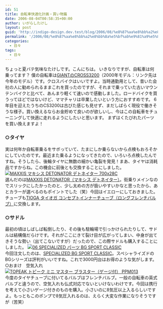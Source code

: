 ```yaml
---
id: 51
title: 自転車快適化計画・買い物篇
date: 2006-08-04T00:58:35+00:00
author: いがらしたけし
layout: post
guid: 'http://indigo-design.dev.test/blog/2006/08/%e8%87%aa%e8%bb%a2%e8%bb%8a%e5%bf%ab%e9%81%a9%e5%8c%96%e8%a8%88%e7%94%bb%e3%83%bb%e8%b2%b7%e3%81%84%e7%89%a9%e7%af%87/'
permalink: '/2006/08/%e8%87%aa%e8%bb%a2%e8%bb%8a%e5%bf%ab%e9%81%a9%e5%8c%96%e8%a8%88%e7%94%bb%e3%83%bb%e8%b2%b7%e3%81%84%e7%89%a9%e7%af%87/'
categories:
  - 日々
tags:
  - 日々
---
```

ちょっと夏バテ気味なたけしです。こんにちは。
いきなりですが、自転車は何乗ってます？
僕の自転車は<a href="http://pt.afl.rakuten.co.jp/c/03292a0e.fbb861c4/?url=http://item.rakuten.co.jp/ride-on/06gnt043/" target="_blank">GIANTのCROSS3200</a>（2000年モデル：リンク先は今年のモデル）です。クロスバイクはいいですよ。当時通勤用として、昔いた会社の人に勧められるままこれを買ったのですが、それまで乗っていた古いマウンテンバイクと比べて、あんまり軽くて速いので感動しました。ロードバイクを買うってほどではないけど、ママチャリは卒業したいという方におすすめです。
6年目を迎えたうちのCS3200は古びた感じも見せず、まだしばらく現役で働きそうな様子。買い換えるならお金貯めて良いのが欲しいし、今はこの自転車をチューニングして快適に走れるようにしたいと思います。
まずはくたびれたパーツを買い換えますよ！

<!--more-->
<h3>○タイヤ</h3>
実は何年か自転車乗るをサボっていて、たまにしか乗らないから点検もおろそかにしていたのです。最近また乗るようになってきたので、いろいろ点検したんですね。そうしたら、後輪タイヤに無数の細かい亀裂を発見！まあ、タイヤは消耗品ですからね。この機会に前後とも交換することにしました。
<a href="http://pt.afl.rakuten.co.jp/c/03292a0e.fbb861c4/?url=http://item.rakuten.co.jp/ride-on/maxxis052/" target="_blank"><img src="http://thumbnail.image.rakuten.co.jp/@0_gold/ride-on/cabinet/maxxis052.jpg?_ex=128x128" border="0" alt="MAXXIS マキシス DETONATOR デトネイター 700x28C" /></a><br />
選んだのは<a href="http://pt.afl.rakuten.co.jp/c/03292a0e.fbb861c4/?url=http://item.rakuten.co.jp/ride-on/maxxis052/" target="_blank">MAXXIS DETONATOR（マキシス デトネイター）</a>。街乗りメインなのでスリックにしたかったのと、少し太めの方が扱いやすいかなと思ったから、あとカラーが選べるのもポイントでした（笑）今回はイエローにしておきました。チューブも<a href="http://pt.afl.rakuten.co.jp/c/0329347b.2e7705bd/?url=http://item.rakuten.co.jp/qbei/marui-tit057/" target="_blank">TIOGA タイオガ コンセプトインナーチューブ（ロングフレンチバルブ）</a>に交換します。
<h3>○サドル</h3>
最初の頃はしばしば転倒したり、その後も駐輪場で引っかけられたりして、サドルは結構傷だらけです。それがここにきて裂け目が広がってしまい、中身が出てきそうな勢い（出てこないですが）だったので、この際サドルも購入することにしました。
<a href="http://pt.afl.rakuten.co.jp/c/03292a0e.fbb861c4/?url=http://item.rakuten.co.jp/ride-on/06spep013/" target="_blank"><img src="http://thumbnail.image.rakuten.co.jp/@0_mall/ride-on/cabinet/item01/06spep013.jpg?_ex=128x128" border="0" alt="06 SPECIALIZED パーツ BG SPORT CLASSIC" /></a><br />
今回注文したのは、<a href="http://pt.afl.rakuten.co.jp/c/03292a0e.fbb861c4/?url=http://item.rakuten.co.jp/ride-on/06spep013/" target="_blank">SPECIALIZED BG SPORT CLASSIC</a>。スペシャライズドのBGシリーズは評判がいいですね。これで3000円台はお得のような気がします。
○おまけ　空気入れ
<a href="http://pt.afl.rakuten.co.jp/c/03292a0e.fbb861c4/?url=http://item.rakuten.co.jp/ride-on/top0041/" target="_blank"><img src="http://thumbnail.image.rakuten.co.jp/@0_mall/ride-on/cabinet/top0041.jpg?_ex=128x128" border="0" alt="TOPEAK トピーク ミニ マスター ブラスター（ゲージ付） PPM013" /></a><br />
今度のタイヤチューブに付いてるバルブはフレンチバルブ。一般の自転車の英式バルブと違うので、空気入れも仏式対応でないといけないわけです。今回は携行を考えて小さいゲージ付きのものを購入。小さいのに8気圧以上入るらしいですよ。もっともこのポンプで8気圧入れるのは、えらく大変な作業になりそうですが（苦笑）